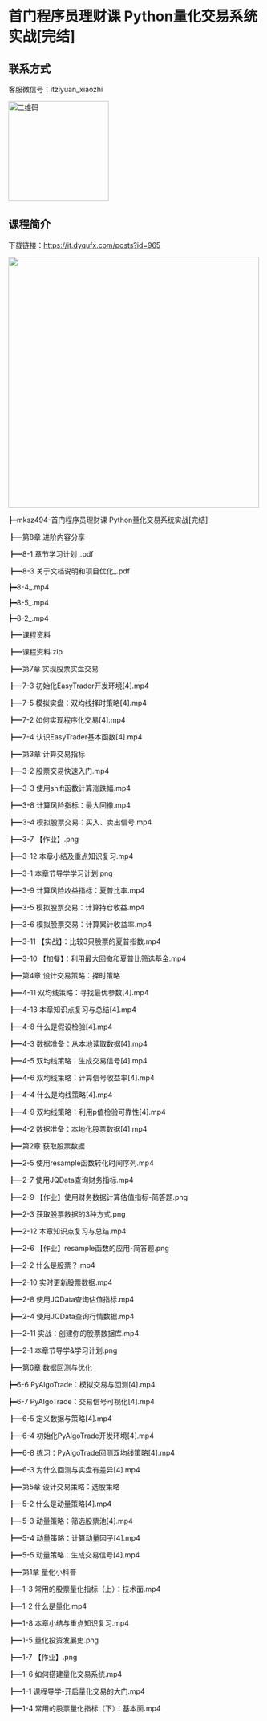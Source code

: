 # 首门程序员理财课 Python量化交易系统实战[完结]

## 联系方式

客服微信号：itziyuan_xiaozhi

<img src="https://ziyuanyun.oss-cn-guangzhou.aliyuncs.com/common/20240614073449/666b82192834a.jpg" width="200" height="200" alt="二维码">

## 课程简介

下载链接：https://it.dyqufx.com/posts?id=965

<img src="https://ziyuanyun.oss-cn-guangzhou.aliyuncs.com/yun/20240515153443/664465937d74b.jpg" width="500" alt="">

  ┣━mksz494-首门程序员理财课 Python量化交易系统实战[完结]

 ┣━第8章 进阶内容分享

 ┣━8-1 章节学习计划_.pdf

 ┣━8-3 关于文档说明和项目优化_.pdf

 ┣━8-4_.mp4

 ┣━8-5_.mp4

 ┣━8-2_.mp4

 ┣━课程资料

 ┣━课程资料.zip

 ┣━第7章 实现股票实盘交易

 ┣━7-3 初始化EasyTrader开发环境[4].mp4

 ┣━7-5 模拟实盘：双均线择时策略[4].mp4

 ┣━7-2 如何实现程序化交易[4].mp4

 ┣━7-4 认识EasyTrader基本函数[4].mp4

 ┣━第3章 计算交易指标

 ┣━3-2 股票交易快速入门.mp4

 ┣━3-3 使用shift函数计算涨跌幅.mp4

 ┣━3-8 计算风险指标：最大回撤.mp4

 ┣━3-4 模拟股票交易：买入、卖出信号.mp4

 ┣━3-7 【作业】.png

 ┣━3-12 本章小结及重点知识复习.mp4

 ┣━3-1 本章节导学学习计划.png

 ┣━3-9 计算风险收益指标：夏普比率.mp4

 ┣━3-5 模拟股票交易：计算持仓收益.mp4

 ┣━3-6 模拟股票交易：计算累计收益率.mp4

 ┣━3-11 【实战】：比较3只股票的夏普指数.mp4

 ┣━3-10 【加餐】：利用最大回撤和夏普比筛选基金.mp4

 ┣━第4章 设计交易策略：择时策略

 ┣━4-11 双均线策略：寻找最优参数[4].mp4

 ┣━4-13 本章知识点复习与总结[4].mp4

 ┣━4-8 什么是假设检验[4].mp4

 ┣━4-3 数据准备：从本地读取数据[4].mp4

 ┣━4-5 双均线策略：生成交易信号[4].mp4

 ┣━4-6 双均线策略：计算信号收益率[4].mp4

 ┣━4-4 什么是均线策略[4].mp4

 ┣━4-9 双均线策略：利用p值检验可靠性[4].mp4

 ┣━4-2 数据准备：本地化股票数据[4].mp4

 ┣━第2章 获取股票数据

 ┣━2-5 使用resample函数转化时间序列.mp4

 ┣━2-7 使用JQData查询财务指标.mp4

 ┣━2-9 【作业】使用财务数据计算估值指标-简答题.png

 ┣━2-3 获取股票数据的3种方式.png

 ┣━2-12 本章知识点复习与总结.mp4

 ┣━2-6 【作业】resample函数的应用-简答题.png

 ┣━2-2 什么是股票？.mp4

 ┣━2-10 实时更新股票数据.mp4

 ┣━2-8 使用JQData查询估值指标.mp4

 ┣━2-4 使用JQData查询行情数据.mp4

 ┣━2-11 实战：创建你的股票数据库.mp4

 ┣━2-1 本章节导学&amp;学习计划.png

 ┣━第6章 数据回测与优化

 ┣━6-6 PyAlgoTrade：模拟交易与回测[4].mp4

 ┣━6-7 PyAlgoTrade：交易信号可视化[4].mp4

 ┣━6-5 定义数据与策略[4].mp4

 ┣━6-4 初始化PyAlgoTrade开发环境[4].mp4

 ┣━6-8 练习：PyAlgoTrade回测双均线策略[4].mp4

 ┣━6-3 为什么回测与实盘有差异[4].mp4

 ┣━第5章 设计交易策略：选股策略

 ┣━5-2 什么是动量策略[4].mp4

 ┣━5-3 动量策略：筛选股票池[4].mp4

 ┣━5-4 动量策略：计算动量因子[4].mp4

 ┣━5-5 动量策略：生成交易信号[4].mp4

 ┣━第1章 量化小科普

 ┣━1-3 常用的股票量化指标（上）：技术面.mp4

 ┣━1-2 什么是量化.mp4

 ┣━1-8 本章小结与重点知识复习.mp4

 ┣━1-5 量化投资发展史.png

 ┣━1-7 【作业】.png

 ┣━1-6 如何搭建量化交易系统.mp4

 ┣━1-1 课程导学-开启量化交易的大门.mp4

 ┣━1-4 常用的股票量化指标（下）：基本面.mp4

  